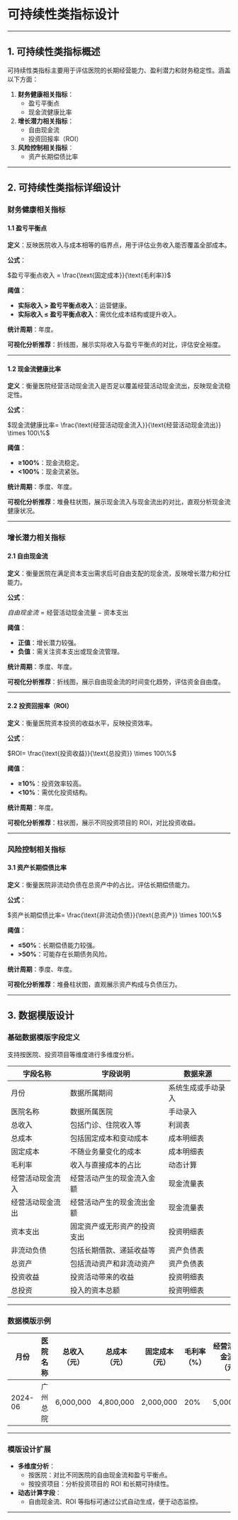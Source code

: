 # **可持续性类指标设计**

---

## **1. 可持续性类指标概述**

可持续性类指标主要用于评估医院的长期经营能力、盈利潜力和财务稳定性。涵盖以下方面：

1. **财务健康相关指标**：
    - 盈亏平衡点
    - 现金流健康比率
2. **增长潜力相关指标**：
    - 自由现金流
    - 投资回报率（ROI）
3. **风险控制相关指标**：
    - 资产长期偿债比率

---

## **2. 可持续性类指标详细设计**

### **财务健康相关指标**

#### **1.1 盈亏平衡点**

**定义**：反映医院收入与成本相等的临界点，用于评估业务收入能否覆盖全部成本。

**公式**：

$盈亏平衡点收入 = \frac{\text{固定成本}}{\text{毛利率}}$

**阈值**：

- **实际收入 > 盈亏平衡点收入**：运营健康。
- **实际收入 ≤ 盈亏平衡点收入**：需优化成本结构或提升收入。

**统计周期**：年度。

**可视化分析推荐**：折线图，展示实际收入与盈亏平衡点的对比，评估安全裕度。

---

#### **1.2 现金流健康比率**

**定义**：衡量医院经营活动现金流入是否足以覆盖经营活动现金流出，反映现金流稳定性。

**公式**：

$现金流健康比率= \frac{\text{经营活动现金流入}}{\text{经营活动现金流出}} \times 100\%$

**阈值**：

- **≥100%**：现金流稳定。
- **<100%**：现金流紧张。

**统计周期**：季度、年度。

**可视化分析推荐**：堆叠柱状图，展示现金流入与现金流出的对比，直观分析现金流健康状况。

---

### **增长潜力相关指标**

#### **2.1 自由现金流**

**定义**：衡量医院在满足资本支出需求后可自由支配的现金流，反映增长潜力和分红能力。

**公式**：

$自由现金流= \text{经营活动现金流量} - \text{资本支出}$

**阈值**：

- **正值**：增长潜力较强。
- **负值**：需关注资本支出或现金流管理。

**统计周期**：季度、年度。

**可视化分析推荐**：折线图，展示自由现金流的时间变化趋势，评估资金自由度。

---

#### **2.2 投资回报率（ROI）**

**定义**：衡量医院资本投资的收益水平，反映投资效率。

**公式**：

$ROI= \frac{\text{投资收益}}{\text{总投资}} \times 100\%$

**阈值**：

- **≥10%**：投资效率较高。
- **<10%**：需优化投资结构。

**统计周期**：年度。

**可视化分析推荐**：柱状图，展示不同投资项目的 ROI，对比投资收益。

---

### **风险控制相关指标**

#### **3.1 资产长期偿债比率**

**定义**：衡量医院非流动负债在总资产中的占比，评估长期偿债能力。

**公式**：

$资产长期偿债比率= \frac{\text{非流动负债}}{\text{总资产}} \times 100\%$

**阈值**：

- **≤50%**：长期偿债能力较强。
- **>50%**：可能存在长期债务风险。

**统计周期**：季度、年度。

**可视化分析推荐**：堆叠柱状图，直观展示资产构成与负债压力。

---

## **3. 数据模版设计**

### **基础数据模版字段定义**

支持按医院、投资项目等维度进行多维度分析。

|**字段名称**|**字段说明**|**数据来源**|
|---|---|---|
|月份|数据所属期间|系统生成或手动录入|
|医院名称|数据所属医院|手动录入|
|总收入|包括门诊、住院收入等|利润表|
|总成本|包括固定成本和变动成本|成本明细表|
|固定成本|不随业务量变化的成本|成本明细表|
|毛利率|收入与直接成本的占比|动态计算|
|经营活动现金流入|经营活动产生的现金流入金额|现金流量表|
|经营活动现金流出|经营活动产生的现金流出金额|现金流量表|
|资本支出|固定资产或无形资产的投资支出|投资明细表|
|非流动负债|包括长期借款、递延收益等|资产负债表|
|总资产|包括流动资产和非流动资产|资产负债表|
|投资收益|投资活动带来的收益|投资明细表|
|总投资|投入的资本总额|投资明细表|

---

### **数据模版示例**

|月份|医院名称|总收入（元）|总成本（元）|固定成本（元）|毛利率（%）|经营活动现金流入（元）|经营活动现金流出（元）|自由现金流（元）|非流动负债（元）|总资产（元）|投资收益（元）|总投资（元）|ROI（%）|
|---|---|---|---|---|---|---|---|---|---|---|---|---|---|
|2024-06|广州总院|6,000,000|4,800,000|2,000,000|20%|5,000,000|4,000,000|1,000,000|10,000,000|50,000,000|1,200,000|8,000,000|15%|

---

### **模版设计扩展**

- **多维度分析**：
    - 按医院：对比不同医院的自由现金流和盈亏平衡点。
    - 按投资项目：分析投资项目的 ROI 和长期可持续性。
- **动态计算字段**：
    - 自由现金流、ROI 等指标可通过公式自动生成，便于动态监控。

---
